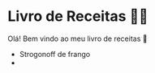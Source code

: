 # Livro de Receitas :woman_cook:

Olá! Bem vindo ao meu livro de receitas :call_me_hand:

- Strogonoff de frango
- 

###### 
